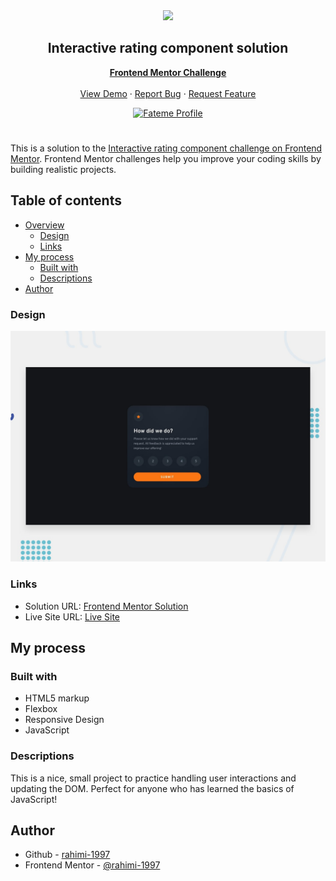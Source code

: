 <div align="center">
    <img src="https://www.frontendmentor.io/static/images/logo-mobile.svg"  width="80">
    <h2 align="center">Interactive rating component solution</h2>
    <p align="center">
        <a href="https://www.frontendmentor.io"><strong>Frontend Mentor Challenge</strong></a>
        <br />
        <br />
        <a href="https://rahimi-1997.github.io/Interactive-rating-component/">View Demo</a>
        ·
        <a href="https://github.com/rahimi-1997/Interactive-rating-component/issues" target="_blank">Report Bug</a>
        ·
        <a href="https://github.com/rahimi-1997/Interactive-rating-component/issues" target="_blank">Request Feature</a>
    </p>
</div>
<div align="center">
  <!-- Profile -->
  <a href="https://www.frontendmentor.io/profile/rahimi-1997">
    <img src="https://img.shields.io/badge/Profile-Fateme%20Rahimi-07043B?style=for-the-badge&logo=frontendmentor" alt="Fateme Profile">
  </a>

</div>

#

This is a solution to the [Interactive rating component challenge on Frontend Mentor](https://www.frontendmentor.io/challenges/interactive-rating-component-koxpeBUmI). Frontend Mentor challenges help you improve your coding skills by building realistic projects.

## Table of contents

- [Overview](#overview)
  - [Design](#design)
  - [Links](#links)
- [My process](#my-process)
  - [Built with](#built-with)
  - [Descriptions](#descriptions)
- [Author](#author)

### Design

![](./design/desktop-preview.jpg)

### Links

- Solution URL: [Frontend Mentor Solution](https://www.frontendmentor.io/solutions/interactive-rating-component-7oH0NT7--h)
- Live Site URL: [Live Site](https://rahimi-1997.github.io/Interactive-rating-component/)

## My process

### Built with

- HTML5 markup
- Flexbox
- Responsive Design
- JavaScript

### Descriptions

This is a nice, small project to practice handling user interactions and updating the DOM. Perfect for anyone who has learned the basics of JavaScript!

## Author

- Github - [rahimi-1997](https://github.com/rahimi-1997)
- Frontend Mentor - [@rahimi-1997](https://www.frontendmentor.io/profile/rahimi-1997)
